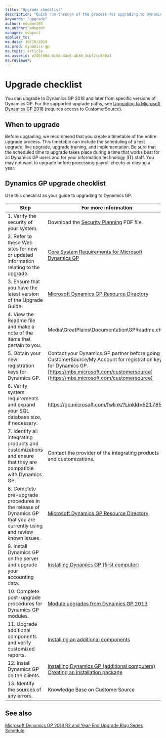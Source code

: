 ```yaml
---
title: "Upgrade checklist"
description: "Quick run-through of the process for upgrading to Dynamics GP."
keywords: "upgrade"
author: edupont04
ms.author: edupont
manager: edupont
applies_to: 
ms.date: 10/18/2018
ms.prod: dynamics-gp
ms.topic: article
ms.assetid: e246f604-015d-44e8-ab38-3cbf2cc850a3
ms.reviewer: 
---
```

# Upgrade checklist

You can upgrade to Dynamics GP 2018 and later from specific versions of Dynamics GP. For the supported upgrade paths, see [Upgrading to Microsoft Dynamics GP 2018](https://mbs.microsoft.com/customersource/northamerica/GP/support/hot-topics/HOT_TOPIC_MDGP2018Upgrade) (requires access to CustomerSource).  

## When to upgrade

Before upgrading, we recommend that you create a timetable of the entire upgrade process. This timetable can include the scheduling of a test upgrade, live upgrade, upgrade training, and implementation. Be sure that the scheduled time to upgrade takes place during a time that works best for all Dynamics GP users and for your information technology (IT) staff. You may not want to upgrade before processing payroll checks or closing a year.

## Dynamics GP upgrade checklist

Use this checklist as your guide to upgrading to Dynamics GP.

| Step    | For more information  |
|----------|--------------|
| 1. Verify the security of your system.   | Download the [Security Planning](https://www.microsoft.com/en-us/download/details.aspx?id=45025) PDF file.|
| 2. Refer to these Web sites for new or updated information relating to the upgrade.  | [Core System Requirements for Microsoft Dynamics GP](../installation/system-requirements-core.md)  |
| 3. Ensure that you have the latest version of the Upgrade Guide.   | [Microsoft Dynamics GP Resource Directory](../resources.md)   |
| 4. View the Readme file and make a note of the items that pertain to you.    | Media\\GreatPlains\\Documentation\\GPReadme.chm      |
| 5. Obtain your new registration keys for Dynamics GP.     | Contact your Dynamics GP partner before going to CustomerSource/My Account for registration keys for Dynamics GP. [https://mbs.microsoft.com/customersource](https://mbs.microsoft.com/customersource)            |
| 6. Verify system requirements and expand your SQL database size, if necessary.    | <https://go.microsoft.com/fwlink/?LinkId=521785>  |
| 7. Identify all integrating products and customizations and ensure that they are compatible with Dynamics GP.     | Contact the provider of the integrating products and customizations.       |
| 8. Complete pre-upgrade procedures in the release of Dynamics GP that you are currently using and review known issues. | [Microsoft Dynamics GP Resource Directory](../resources.md)      |
| 9. Install Dynamics GP on the server and upgrade your accounting data.       | [Installing Dynamics GP (first computer)](installing-on-first-computer.md) |  
| 10. Complete post-upgrade procedures for Dynamics GP modules.     | [Module upgrades from Dynamics GP 2013](module-upgrades-from-microsoft-dynamics-gp-2013.md)|  
| 11. Upgrade additional components and verify customized reports.   | [Installing an additional components](additional-features-and-components-upgrade.md) |  
| 12. Install Dynamics GP on the clients.    | [Installing Dynamics GP (additional computers)](installing-on-subsequent-computers.md)</br>[Creating an installation package](installation-package.md) |  
| 13. Identify the sources of any errors.    | Knowledge Base on CustomerSource   |

## See also
[Microsoft Dynamics GP 2018 R2 and Year-End Upgrade Blog Series Schedule](https://community.dynamics.com/gp/b/dynamicsgp/archive/2018/08/20/microsoft-dynamics-gp-2018-r2-and-year-end-update-upgrade-blog-series-schedule)  

